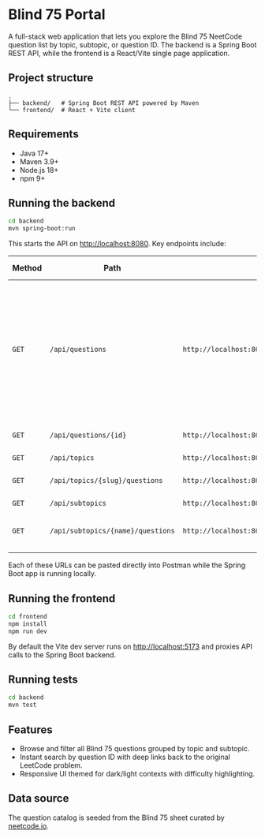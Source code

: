 # Blind 75 Portal

A full-stack web application that lets you explore the Blind 75 NeetCode question list by topic, subtopic, or question ID. The backend is a Spring Boot REST API, while the frontend is a React/Vite single page application.

## Project structure

```
.
├── backend/   # Spring Boot REST API powered by Maven
└── frontend/  # React + Vite client
```

## Requirements

- Java 17+
- Maven 3.9+
- Node.js 18+
- npm 9+

## Running the backend

```bash
cd backend
mvn spring-boot:run
```

This starts the API on [http://localhost:8080](http://localhost:8080). Key endpoints include:

| Method | Path | Full local URL | Description | Query parameters |
| ------ | ---- | -------------- | ----------- | ---------------- |
| `GET` | `/api/questions` | `http://localhost:8080/api/questions` | Returns every Blind 75 question. Use query parameters to limit the results. | `topic` (optional): topic slug such as `arrays-and-strings`; `subtopic` (optional): human readable subtopic such as `Binary Search` |
| `GET` | `/api/questions/{id}` | `http://localhost:8080/api/questions/{id}` | Fetches a single question by its numeric identifier from the sheet. Replace `{id}` with the desired question ID (e.g., `http://localhost:8080/api/questions/1`). | _None_ |
| `GET` | `/api/topics` | `http://localhost:8080/api/topics` | Lists all available topics with their slugs and display names. | _None_ |
| `GET` | `/api/topics/{slug}/questions` | `http://localhost:8080/api/topics/{slug}/questions` | Returns every question that belongs to the provided topic slug. Example: `http://localhost:8080/api/topics/dynamic-programming/questions`. | _None_ |
| `GET` | `/api/subtopics` | `http://localhost:8080/api/subtopics` | Lists every subtopic across all Blind 75 categories. | _None_ |
| `GET` | `/api/subtopics/{name}/questions` | `http://localhost:8080/api/subtopics/{name}/questions` | Returns questions scoped to a given subtopic name. Replace `{name}` with the exact subtopic string, URL-encoded when necessary (e.g., `http://localhost:8080/api/subtopics/Two%20Pointers/questions`). | _None_ |

Each of these URLs can be pasted directly into Postman while the Spring Boot app is running locally.

## Running the frontend

```bash
cd frontend
npm install
npm run dev
```

By default the Vite dev server runs on [http://localhost:5173](http://localhost:5173) and proxies API calls to the Spring Boot backend.

## Running tests

```bash
cd backend
mvn test
```

## Features

- Browse and filter all Blind 75 questions grouped by topic and subtopic.
- Instant search by question ID with deep links back to the original LeetCode problem.
- Responsive UI themed for dark/light contexts with difficulty highlighting.

## Data source

The question catalog is seeded from the Blind 75 sheet curated by [neetcode.io](https://neetcode.io/).
